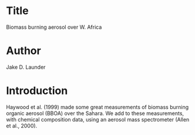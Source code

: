 # Title
Biomass burning aerosol over W. Africa

# Author
Jake D. Launder

# Introduction
Haywood et al. (1999) made some great measurements of biomass burning organic aerosol (BBOA) over the Sahara.
We add to these measurements, with chemical composition data, using an aerosol mass spectrometer (Allen et al., 2000).